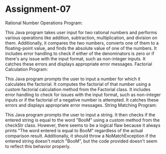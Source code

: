 # Assignment-07
Rational Number Operations Program:

This Java program takes user input for two rational numbers and performs various operations like addition, subtraction, multiplication, and division on them.
Additionally, it compares the two numbers, converts one of them to a floating-point value, and finds the absolute value of one of the numbers.
It includes error handling to check if either of the denominators is zero or if there's any issue with the input format, such as non-integer inputs.
It catches these errors and displays appropriate error messages.
Factorial Calculation Program:

This Java program prompts the user to input a number for which it calculates the factorial.
It computes the factorial of that number using a custom factorial calculation method from the Factorial class.
It includes error handling to check for issues with the input format, such as non-integer inputs or if the factorial of a negative number is attempted.
It catches these errors and displays appropriate error messages.
String Matching Program:

This Java program prompts the user to input a string.
It then checks if the entered string is equal to the word "BooM" using a custom method from the checkStr class.
However, there seems to be a logical flaw because it always prints "The word entered is equal to BooM" regardless of the actual comparison result.
Additionally, it should throw a NoMatchException if the entered string doesn't match "BooM", but the code provided doesn't seem to reflect this behavior properly.
